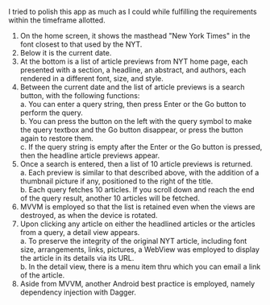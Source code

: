 I tried to polish this app as much as I could while fulfilling the requirements within the timeframe allotted.

1. On the home screen, it shows the masthead "New York Times" in the font closest to that used by the NYT.
2. Below it is the current date.
3. At the bottom is a list of article previews from NYT home page, each presented with a section, a headline, an abstract, and authors, each rendered in a different font, size, and style.
4. Between the current date and the list of article previews is a search button, with the following functions:  
   a. You can enter a query string, then press Enter or the Go button to perform the query.  
   b. You can press the button on the left with the query symbol to make the query textbox and the Go button disappear, or press the button again to restore them.  
   c. If the query string is empty after the Enter or the Go button is pressed, then the headline article previews appear.
5. Once a search is entered, then a list of 10 article previews is returned.  
   a. Each preview is similar to that described above, with the addition of a thumbnail picture if any, positioned to the right of the title.  
   b. Each query fetches 10 articles. If you scroll down and reach the end of the query result, another 10 articles will be fetched.
6. MVVM is employed so that the list is retained even when the views are destroyed, as when the device is rotated.
7. Upon clicking any article on either the headlined articles or the articles from a query, a detail view appears.  
   a. To preserve the integrity of the original NYT article, including font size, arrangements, links, pictures, a WebView was employed to display the article in its details via its URL.  
   b. In the detail view, there is a menu item thru which you can email a link of the article.
8. Aside from MVVM, another Android best practice is employed, namely dependency injection with Dagger.
